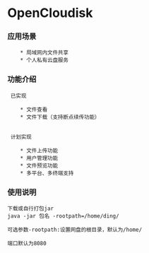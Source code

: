 # OpenCloudisk

### 应用场景
    
        * 局域网内文件共享
        * 个人私有云盘服务


### 功能介绍
    
     已实现
        
        * 文件查看
        * 文件下载（支持断点续传功能）
     
     
     计划实现
        
        * 文件上传功能 
        * 用户管理功能
        * 文件预览功能
        * 多平台、多终端支持
        
### 使用说明
    
    下载或自行打包jar
    java -jar 包名 -rootpath=/home/ding/
     
    可选参数-rootpath:设置网盘的根目录，默认为/home/
    
    端口默认为8080